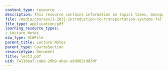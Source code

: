 ```yaml
---
content_type: resource
description: This resource contains information on topics taxes, monopolies and stakeholders.
file: /media/courses/1-201j-introduction-to-transportation-systems-fall-2006/74110ea7cabe20b9abaca8d903c983df_lect3.pdf
file_type: application/pdf
learning_resource_types:
- Lecture Notes
ocw_type: OCWFile
parent_title: Lecture Notes
parent_type: CourseSection
resourcetype: Document
title: lect3.pdf
uid: 74110ea7-cabe-20b9-abac-a8d903c983df
---
```

